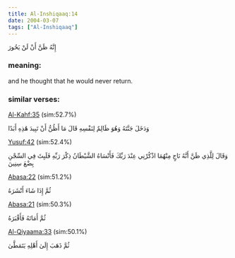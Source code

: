 ```yaml
---
title: Al-Inshiqaaq:14
date: 2004-03-07
tags: ["Al-Inshiqaaq"]
---
```

إِنَّهُ ظَنَّ أَنْ لَنْ يَحُورَ
### meaning: 
and he thought that he would never return.
### similar verses: 

[Al-Kahf:35](/18/35) (sim:52.7%)

وَدَخَلَ جَنَّتَهُ وَهُوَ ظَالِمٌ لِنَفْسِهِ قَالَ مَا أَظُنُّ أَنْ تَبِيدَ هَٰذِهِ أَبَدًا

[Yusuf:42](/12/42) (sim:52.4%)

وَقَالَ لِلَّذِي ظَنَّ أَنَّهُ نَاجٍ مِنْهُمَا اذْكُرْنِي عِنْدَ رَبِّكَ فَأَنْسَاهُ الشَّيْطَانُ ذِكْرَ رَبِّهِ فَلَبِثَ فِي السِّجْنِ بِضْعَ سِنِينَ

[Abasa:22](/80/22) (sim:51.2%)

ثُمَّ إِذَا شَاءَ أَنْشَرَهُ

[Abasa:21](/80/21) (sim:50.3%)

ثُمَّ أَمَاتَهُ فَأَقْبَرَهُ

[Al-Qiyaama:33](/75/33) (sim:50.1%)

ثُمَّ ذَهَبَ إِلَىٰ أَهْلِهِ يَتَمَطَّىٰ
